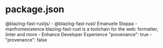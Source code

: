 # package.json
@blazing-fast-rustjs/ - @blazing-fast-rust/
Emanuele Stoppa - manfromexistence
blazing-fast-rust is a toolchain for the web: formatter, linter and more - Enhance Developer Experience
"provenance": true - "provenance": false